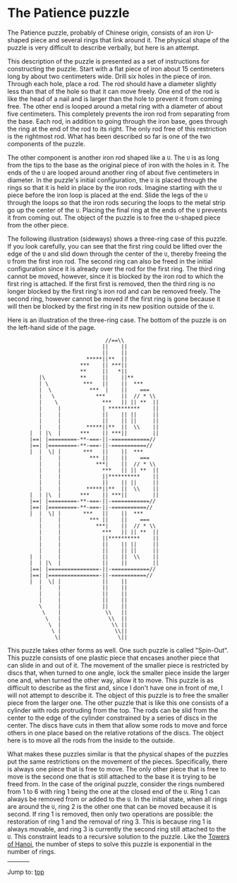 # The Patience puzzle

The Patience puzzle, probably of Chinese origin, consists of
an iron U-shaped piece and several rings that link around
it.  The physical shape of the puzzle is very difficult to
describe verbally, but here is an attempt.

This description of the puzzle is presented as a set of
instructions for constructing the puzzle.  Start with a flat
piece of iron about 15 centimeters long by about two
centimeters wide.  Drill six holes in the piece of iron.
Through each hole, place a rod.  The rod should have a
diameter slightly less than that of the hole so that it can
move freely.  One end of the rod is like the head of a nail
and is larger than the hole to prevent it from coming free.
The other end is looped around a metal ring with a diameter
of about five centimeters.  This completely prevents the
iron rod from separating from the base.  Each rod, in
addition to going through the iron base, goes through the
ring at the end of the rod to its right.  The only rod free
of this restriction is the rightmost rod.  What has been
described so far is one of the two components of the puzzle.

The other component is another iron rod shaped like a `U`.
The `U` is as long from the tips to the base as the original
piece of iron with the holes in it.  The ends of the `U` are
looped around another ring of about five centimeters in
diameter.  In the puzzle's initial configuration, the `U` is
placed through the rings so that it is held in place by the
iron rods.  Imagine starting with the `U` piece before the
iron loop is placed at the end.  Slide the legs of the `U`
through the loops so that the iron rods securing the loops
to the metal strip go up the center of the `U`.  Placing the
final ring at the ends of the `U` prevents it from coming out.
The object of the puzzle is to free the `U`-shaped piece from
the other piece.

The following illustration (sideways) shows a three-ring
case of this puzzle.  If you look carefully, you can see
that the first ring could be lifted over the edge of the `U`
and slid down through the center of the `U`, thereby freeing
the `U` from the first iron rod.  The second ring can also be
freed in the initial configuration since it is already over
the rod for the first ring.  The third ring cannot be moved,
however, since it is blocked by the iron rod to which the
first ring is attached.  If the first first is removed, then
the third ring is no longer blocked by the first ring's iron
rod and can be removed freely.  The second ring, however
cannot be moved if the first ring is gone because it will
then be blocked by the first ring in its new position
outside of the `U`.

Here is an illustration of the three-ring case.  The bottom
of the puzzle is on the left-hand side of the page.

```
                               //==\\
                              ||    ||
                              ||    ||
                         *****||**  ||
                       ***    || ***||
                       **     ||   *||
          |\           **     ||    ||**
          | \           ***   ||    ||  ***
          |  \            ***  |    ||    ===
          |   \             ***     ||  // * \\
          |    \              ***   || || **  ||
          |     |             | **********    ||
          |     |             ||    || ||     ||
          |     |             ||    || ||     ||
          |     |        *****||**  ||  \\    ||
       |  | |\  |      ***    || ***||        ||
       |==| |=========-**-===-||-============//
       |==| |=========-**-===-||-===========//
       |  |  \| |       ***   ||    ||  ***
          |     |         *** ||    ||    ===
          |     |           ***|    ||  // * \\
          |     |             ***   || || **  ||
          |     |             ||**********    ||
          |     |             ||    || ||     ||
          |     |        *****||**  ||  \\    ||
       |  | |\  |      ***    || ***||        ||
       |==| |=========-**-===-||-============//
       |==| |=========-**-===-||-===========//
       |  |  \| |       ***   ||    ||  ***
          |     |         *** ||    ||    ===
          |     |           ***|    ||  // * \\
          |     |             ***   || || **  ||
          |     |             ||**********    ||
          |     |             ||    || ||     ||
          |     |             ||    || ||     ||
       |  |     |             ||    ||  \\    ||
       |  | |\  |             ||    ||        ||
       |==| |================-||-============//
       |==| |================-||-===========//
       |  |  \| |             ||    ||
          |     |             ||    ||
          |     |             ||    ||
          |     |             ||    ||
          \     |             ||    ||
           \    |              \\   ||
            \   |               \\  ||
             \  |                \\ ||
              \ |                 \\||
               \|                  \||
```

This puzzle takes other forms as well.  One such puzzle is
called "Spin-Out".  This puzzle consists of one plastic
piece that encases another piece that can slide in and out
of it.  The movement of the smaller piece is restricted by
discs that, when turned to one angle, lock the smaller piece
inside the larger one and, when turned the other way, allow
it to move.  This puzzle is as difficult to describe as the
first and, since I don't have one in front of me, I will not
attempt to describe it.  The object of this puzzle is to
free the smaller piece from the larger one.  The other
puzzle that is like this one consists of a cylinder with
rods protruding from the top.  The rods can be slid from the
center to the edge of the cylinder constrained by a series
of discs in the center.  The discs have cuts in them that
allow some rods to move and force others in one place based
on the relative rotations of the discs.  The object here is
to move all the rods from the inside to the outside.

What makes these puzzles similar is that the physical shapes
of the puzzles put the same restrictions on the movement of
the pieces.  Specifically, there is always one piece that is
free to move.  The only other piece that is free to move is
the second one that is still attached to the base it is
trying to be freed from.  In the case of the original
puzzle, consider the rings numbered from 1 to 6 with ring 1
being the one at the closed end of the `U`.  Ring 1 can
always be removed from or added to the `U`.  In the initial
state, when all rings are around the `U`, ring 2 is the other
one that can be moved because it is second.  If ring 1 is
removed, then only two operations are possible: the
restoration of ring 1 and the removal of ring 3.  This is
because ring 1 is always movable, and ring 3 is currently
the second ring still attached to the `U`.  This constraint
leads to a recursive solution to the puzzle.  Like the
[Towers of Hanoi](%%REPO_URL%%/1993/ejb/hanoi.md), the number of steps to solve this puzzle is
exponential in the number of rings.


<hr style="width:10%;text-align:left;margin-left:0">

Jump to: [top](#)


<!--

    Copyright © 1984-2024 by Landon Curt Noll. All Rights Reserved.

    You are free to share and adapt this file under the terms of this license:

        Creative Commons Attribution-ShareAlike 4.0 International (CC BY-SA 4.0)

    For more information, see:

        https://creativecommons.org/licenses/by-sa/4.0/

-->
